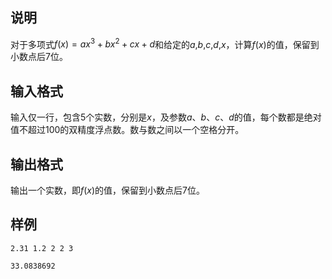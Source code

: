 <h2>说明</h2>

对于多项式$f(x)=ax^3+bx^2+cx+d$和给定的$a$&#44;$b$&#44;$c$&#44;$d$&#44;$x$，计算$f(x)$的值，保留到小数点后$7$位。
<h2>输入格式</h2>

输入仅一行，包含$5$个实数，分别是$x$，及参数$a$、$b$、$c$、$d$的值，每个数都是绝对值不超过$100$的双精度浮点数。数与数之间以一个空格分开。

<h2>输出格式</h2>

输出一个实数，即$f(x)$的值，保留到小数点后$7$位。

<h2>样例</h2>
<pre><code class="language-input1">2.31 1.2 2 2 3</code></pre><pre><code class="language-output1">33.0838692</code></pre>
